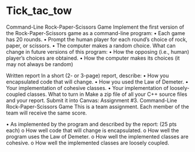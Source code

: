 # Tick_tac_tow

Command-Line Rock-Paper-Scissors Game
Implement the first version of the Rock-Paper-Scissors game as a command-line
program:
• Each game has 20 rounds.
• Prompt the human player for each round’s choice of rock, paper, or scissors.
• The computer makes a random choice.
What can change in future versions of this program:
• How the opposing (i.e., human) player’s choices are obtained.
• How the computer makes its choices (it may not always be random)

Written report
In a short (2- or 3-page) report, describe:
• How you encapsulated code that will change.
• How you used the Law of Demeter.
• Your implementation of cohesive classes.
• Your implementation of loosely-coupled classes.
What to turn in
Make a zip file of all your C++ source files and your report. Submit it into Canvas:
Assignment #3. Command-Line Rock-Paper-Scissors Game
This is a team assignment. Each member of the team will receive the same score.

• As implemented by the program and described by the report: (25 pts each)
o How well code that will change is encapsulated.
o How well the program uses the Law of Demeter.
o How well the implemented classes are cohesive.
o How well the implemented classes are loosely coupled.